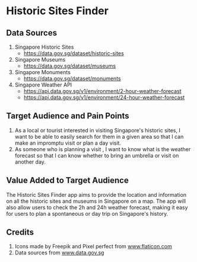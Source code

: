 # Historic Sites Finder
## Data Sources
1. Singapore Historic Sites 
    - https://data.gov.sg/dataset/historic-sites
2. Singapore Museums 
    - https://data.gov.sg/dataset/museums
3. Singapore Monuments 
    - https://data.gov.sg/dataset/monuments
4. Singapore Weather API 
    - https://api.data.gov.sg/v1/environment/2-hour-weather-forecast 
    - https://api.data.gov.sg/v1/environment/24-hour-weather-forecast

## Target Audience and Pain Points
1. As a local or tourist interested in visiting Singapore's historic sites, I want to be able to easily search for them in a given area so that I can make an impromptu visit or plan a day visit.
2. As someone who is planning a visit , I want to know what is the weather forecast so that I can know whether to bring an umbrella or visit on another day.
 
## Value Added to Target Audience
The Historic Sites Finder app aims to provide the location and information on all the historic sites and museums in Singapore on a map. The app will also allow users to check the 2h and 24h weather forecast, making it easy for users to plan a spontaneous or day trip on Singapore's history.

## Credits
1. Icons made by Freepik and Pixel perfect from www.flaticon.com
2. Data sources from www.data.gov.sg